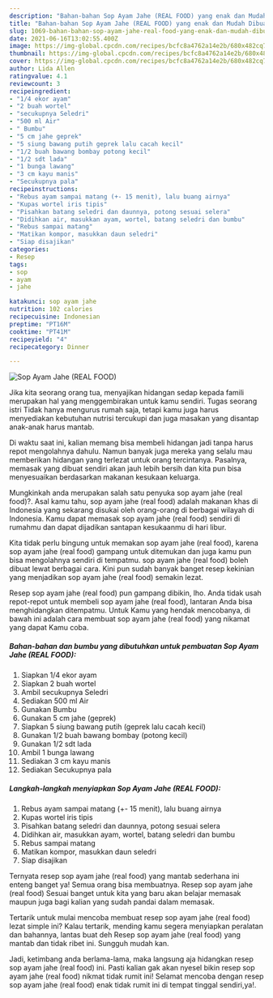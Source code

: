 ```yaml
---
description: "Bahan-bahan Sop Ayam Jahe (REAL FOOD) yang enak dan Mudah Dibuat"
title: "Bahan-bahan Sop Ayam Jahe (REAL FOOD) yang enak dan Mudah Dibuat"
slug: 1069-bahan-bahan-sop-ayam-jahe-real-food-yang-enak-dan-mudah-dibuat
date: 2021-06-16T13:02:55.400Z
image: https://img-global.cpcdn.com/recipes/bcfc8a4762a14e2b/680x482cq70/sop-ayam-jahe-real-food-foto-resep-utama.jpg
thumbnail: https://img-global.cpcdn.com/recipes/bcfc8a4762a14e2b/680x482cq70/sop-ayam-jahe-real-food-foto-resep-utama.jpg
cover: https://img-global.cpcdn.com/recipes/bcfc8a4762a14e2b/680x482cq70/sop-ayam-jahe-real-food-foto-resep-utama.jpg
author: Lida Allen
ratingvalue: 4.1
reviewcount: 3
recipeingredient:
- "1/4 ekor ayam"
- "2 buah wortel"
- "secukupnya Seledri"
- "500 ml Air"
- " Bumbu"
- "5 cm jahe geprek"
- "5 siung bawang putih geprek lalu cacah kecil"
- "1/2 buah bawang bombay potong kecil"
- "1/2 sdt lada"
- "1 bunga lawang"
- "3 cm kayu manis"
- "Secukupnya pala"
recipeinstructions:
- "Rebus ayam sampai matang (+- 15 menit), lalu buang airnya"
- "Kupas wortel iris tipis"
- "Pisahkan batang seledri dan daunnya, potong sesuai selera"
- "Didihkan air, masukkan ayam, wortel, batang seledri dan bumbu"
- "Rebus sampai matang"
- "Matikan kompor, masukkan daun seledri"
- "Siap disajikan"
categories:
- Resep
tags:
- sop
- ayam
- jahe

katakunci: sop ayam jahe 
nutrition: 102 calories
recipecuisine: Indonesian
preptime: "PT16M"
cooktime: "PT41M"
recipeyield: "4"
recipecategory: Dinner

---
```



![Sop Ayam Jahe (REAL FOOD)](https://img-global.cpcdn.com/recipes/bcfc8a4762a14e2b/680x482cq70/sop-ayam-jahe-real-food-foto-resep-utama.jpg)

Jika kita seorang orang tua, menyajikan hidangan sedap kepada famili merupakan hal yang menggembirakan untuk kamu sendiri. Tugas seorang istri Tidak hanya mengurus rumah saja, tetapi kamu juga harus menyediakan kebutuhan nutrisi tercukupi dan juga masakan yang disantap anak-anak harus mantab.

Di waktu  saat ini, kalian memang bisa membeli hidangan jadi tanpa harus repot mengolahnya dahulu. Namun banyak juga mereka yang selalu mau memberikan hidangan yang terlezat untuk orang tercintanya. Pasalnya, memasak yang dibuat sendiri akan jauh lebih bersih dan kita pun bisa menyesuaikan berdasarkan makanan kesukaan keluarga. 



Mungkinkah anda merupakan salah satu penyuka sop ayam jahe (real food)?. Asal kamu tahu, sop ayam jahe (real food) adalah makanan khas di Indonesia yang sekarang disukai oleh orang-orang di berbagai wilayah di Indonesia. Kamu dapat memasak sop ayam jahe (real food) sendiri di rumahmu dan dapat dijadikan santapan kesukaanmu di hari libur.

Kita tidak perlu bingung untuk memakan sop ayam jahe (real food), karena sop ayam jahe (real food) gampang untuk ditemukan dan juga kamu pun bisa mengolahnya sendiri di tempatmu. sop ayam jahe (real food) boleh dibuat lewat berbagai cara. Kini pun sudah banyak banget resep kekinian yang menjadikan sop ayam jahe (real food) semakin lezat.

Resep sop ayam jahe (real food) pun gampang dibikin, lho. Anda tidak usah repot-repot untuk membeli sop ayam jahe (real food), lantaran Anda bisa menghidangkan ditempatmu. Untuk Kamu yang hendak mencobanya, di bawah ini adalah cara membuat sop ayam jahe (real food) yang nikamat yang dapat Kamu coba.

<!--inarticleads1-->

##### Bahan-bahan dan bumbu yang dibutuhkan untuk pembuatan Sop Ayam Jahe (REAL FOOD):

1. Siapkan 1/4 ekor ayam
1. Siapkan 2 buah wortel
1. Ambil secukupnya Seledri
1. Sediakan 500 ml Air
1. Gunakan  Bumbu
1. Gunakan 5 cm jahe (geprek)
1. Siapkan 5 siung bawang putih (geprek lalu cacah kecil)
1. Gunakan 1/2 buah bawang bombay (potong kecil)
1. Gunakan 1/2 sdt lada
1. Ambil 1 bunga lawang
1. Sediakan 3 cm kayu manis
1. Sediakan Secukupnya pala




<!--inarticleads2-->

##### Langkah-langkah menyiapkan Sop Ayam Jahe (REAL FOOD):

1. Rebus ayam sampai matang (+- 15 menit), lalu buang airnya
1. Kupas wortel iris tipis
1. Pisahkan batang seledri dan daunnya, potong sesuai selera
1. Didihkan air, masukkan ayam, wortel, batang seledri dan bumbu
1. Rebus sampai matang
1. Matikan kompor, masukkan daun seledri
1. Siap disajikan




Ternyata resep sop ayam jahe (real food) yang mantab sederhana ini enteng banget ya! Semua orang bisa membuatnya. Resep sop ayam jahe (real food) Sesuai banget untuk kita yang baru akan belajar memasak maupun juga bagi kalian yang sudah pandai dalam memasak.

Tertarik untuk mulai mencoba membuat resep sop ayam jahe (real food) lezat simple ini? Kalau tertarik, mending kamu segera menyiapkan peralatan dan bahannya, lantas buat deh Resep sop ayam jahe (real food) yang mantab dan tidak ribet ini. Sungguh mudah kan. 

Jadi, ketimbang anda berlama-lama, maka langsung aja hidangkan resep sop ayam jahe (real food) ini. Pasti kalian gak akan nyesel bikin resep sop ayam jahe (real food) nikmat tidak rumit ini! Selamat mencoba dengan resep sop ayam jahe (real food) enak tidak rumit ini di tempat tinggal sendiri,ya!.

